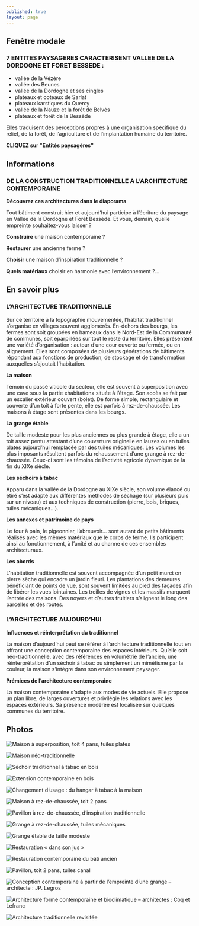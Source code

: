 ```yaml
---
published: true
layout: page
---
```


## Fenêtre modale

### 7 ENTITES PAYSAGERES CARACTERISENT VALLEE DE LA DORDOGNE ET FORET BESSEDE :

- vallée de la Vézère
- vallée des Beunes
- vallée de la Dordogne et ses cingles
- plateaux et coteaux de Sarlat
- plateaux karstiques du Quercy
- vallée de la Nauze et la forêt de Belvès
- plateaux et forêt de la Bessède

Elles traduisent des perceptions propres à une organisation spécifique du relief, de la forêt, de l’agriculture et de l’implantation humaine du territoire.

**CLIQUEZ sur "Entités paysagères"**

## Informations

### DE LA CONSTRUCTION TRADITIONNELLE A L’ARCHITECTURE CONTEMPORAINE

**Découvrez ces architectures dans le diaporama**

Tout bâtiment construit hier et aujourd’hui participe à l’écriture du paysage en Vallée de la Dordogne et Forêt Bessède. Et vous, demain, quelle empreinte souhaitez-vous laisser ?

**Construire** une maison contemporaine ?

**Restaurer** une ancienne ferme ?

**Choisir** une maison d’inspiration traditionnelle ?

**Quels matériaux** choisir en harmonie avec l’environnement ?...

## En savoir plus

### L’ARCHITECTURE TRADITIONNELLE

Sur ce territoire à la topographie mouvementée, l’habitat traditionnel s’organise en villages souvent agglomérés. En-dehors des bourgs, les fermes sont soit groupées en hameaux dans le Nord-Est de la Communauté de communes, soit éparpillées sur tout le reste du territoire. Elles présentent une variété d’organisation : autour d’une cour ouverte ou fermée, ou en alignement. Elles sont composées de plusieurs générations de bâtiments répondant aux fonctions de production, de stockage et de transformation auxquelles s’ajoutait l’habitation. 

**La maison**

Témoin du passé viticole du secteur, elle est souvent à superposition avec une cave sous la partie «habitation» située à l’étage. Son accès se fait par un escalier extérieur couvert (bolet). De forme simple, rectangulaire et couverte d’un toit à forte pente, elle est parfois à rez-de-chaussée. Les maisons à étage sont présentes dans les bourgs.

**La grange étable**

De taille modeste pour les plus anciennes ou plus grande à étage, elle a un toit assez pentu attestant d’une couverture originelle en lauzes ou en tuiles plates aujourd’hui remplacée par des tuiles mécaniques. Les volumes les plus imposants résultent parfois du rehaussement d’une grange à rez-de-chaussée. Ceux-ci sont les témoins de l’activité agricole dynamique de la fin du XIXe siècle.

**Les séchoirs à tabac**

Apparu dans la vallée de la Dordogne au XIXe siècle, son volume élancé ou étiré s’est adapté aux différentes méthodes de séchage (sur plusieurs puis sur un niveau) et aux techniques de construction (pierre, bois, briques, tuiles mécaniques...).

**Les annexes et patrimoine de pays**

Le four à pain, le pigeonnier, l’abreuvoir... sont autant de petits bâtiments réalisés avec les mêmes matériaux que le corps de ferme. Ils participent ainsi au fonctionnement, à l’unité et au charme de ces ensembles architecturaux.

**Les abords**

L’habitation traditionnelle est souvent accompagnée d’un petit muret en pierre sèche qui encadre un jardin fleuri. Les plantations des demeures bénéficiant de points de vue, sont souvent limitées au pied des façades afin de libérer les vues lointaines. Les treilles de vignes et les massifs marquent l’entrée des maisons. Des noyers et d’autres fruitiers s’alignent le long des parcelles et des routes.


### L’ARCHITECTURE AUJOURD’HUI

**Influences et réinterprétation du traditionnel**

La maison d’aujourd’hui peut se référer à l’architecture traditionnelle tout en offrant une conception contemporaine des espaces intérieurs. Qu’elle soit néo-traditionnelle, avec des références en volumétrie de l’ancien, une réinterprétation d’un séchoir à tabac ou simplement un mimétisme par la couleur, la maison s’intègre dans son environnement paysager.

**Prémices de l’architecture contemporaine**

La maison contemporaine s’adapte aux modes de vie actuels. Elle propose un plan libre, de larges ouvertures et privilégie les relations avec les espaces extérieurs. Sa présence modérée est localisée sur quelques communes du territoire.



## Photos

![Maison à superposition, toit 4 pans, tuiles plates]({{site.baseurl}}/data/images/8/architecture/08_ARCHITECTURE_01.JPG)

![Maison néo-traditionnelle]({{site.baseurl}}/data/images/8/architecture/08_ARCHITECTURE_02.JPG)

![Séchoir traditionnel à tabac en bois]({{site.baseurl}}/data/images/8/architecture/08_ARCHITECTURE_03.jpg)

![Extension contemporaine en bois ]({{site.baseurl}}/data/images/8/architecture/08_ARCHITECTURE_04.JPG)

![Changement d’usage : du hangar à tabac à la maison]({{site.baseurl}}/data/images/8/architecture/08_ARCHITECTURE_05.JPG)

![Maison à rez-de-chaussée, toit 2 pans]({{site.baseurl}}/data/images/8/architecture/08_ARCHITECTURE_06.jpg)

![Pavillon à rez-de-chaussée, d’inspiration traditionnelle]({{site.baseurl}}/data/images/8/architecture/08_ARCHITECTURE_07.JPG)

![Grange à rez-de-chaussée, tuiles mécaniques]({{site.baseurl}}/data/images/8/architecture/08_ARCHITECTURE_08.jpg)

![Grange étable de taille modeste]({{site.baseurl}}/data/images/8/architecture/08_ARCHITECTURE_09.jpg)

![Restauration « dans son jus »]({{site.baseurl}}/data/images/8/architecture/08_ARCHITECTURE_10.JPG)

![Restauration contemporaine du bâti ancien]({{site.baseurl}}/data/images/8/architecture/08_ARCHITECTURE_11.jpg)

![Pavillon, toit 2 pans, tuiles canal]({{site.baseurl}}/data/images/8/architecture/08_ARCHITECTURE_12.JPG)

![Conception contemporaine à partir de l’empreinte d’une grange – architecte : JP. Legros]({{site.baseurl}}/data/images/8/architecture/08_ARCHITECTURE_13.jpg)

![Architecture forme contemporaine et bioclimatique – architectes : Coq et Lefranc]({{site.baseurl}}/data/images/8/architecture/08_ARCHITECTURE_14.JPG)

![Architecture traditionnelle revisitée]({{site.baseurl}}/data/images/8/architecture/08_ARCHITECTURE_15.JPG)


